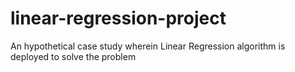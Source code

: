 # linear-regression-project
An hypothetical case study wherein Linear Regression algorithm is deployed to solve the problem
